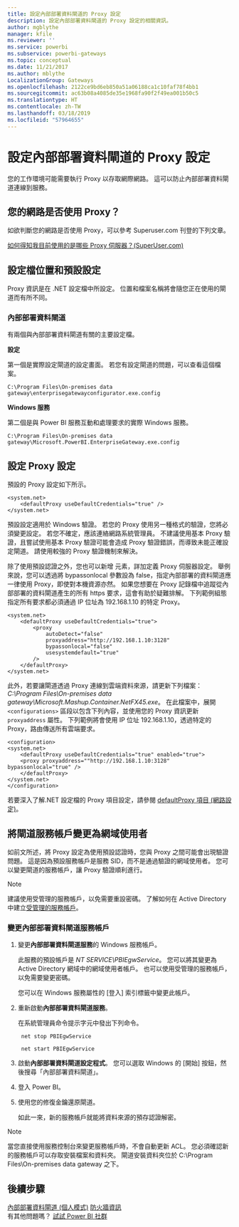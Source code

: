 ```yaml
---
title: 設定內部部署資料閘道的 Proxy 設定
description: 設定內部部署資料閘道的 Proxy 設定的相關資訊。
author: mgblythe
manager: kfile
ms.reviewer: ''
ms.service: powerbi
ms.subservice: powerbi-gateways
ms.topic: conceptual
ms.date: 11/21/2017
ms.author: mblythe
LocalizationGroup: Gateways
ms.openlocfilehash: 2122ce9bd6eb850a51a06188ca1c10faf78f4bb1
ms.sourcegitcommit: ac63b08a4085de35e1968fa90f2f49ea001b50c5
ms.translationtype: HT
ms.contentlocale: zh-TW
ms.lasthandoff: 03/18/2019
ms.locfileid: "57964655"
---
```

# <a name="configuring-proxy-settings-for-the-on-premises-data-gateway"></a>設定內部部署資料閘道的 Proxy 設定
您的工作環境可能需要執行 Proxy 以存取網際網路。 這可以防止內部部署資料閘道連線到服務。

## <a name="does-your-network-use-a-proxy"></a>您的網路是否使用 Proxy？
如欲判斷您的網路是否使用 Proxy，可以參考 Superuser.com 刊登的下列文章。

[如何得知我目前使用的是哪些 Proxy 伺服器？(SuperUser.com)](https://superuser.com/questions/346372/how-do-i-know-what-proxy-server-im-using)

## <a name="configuration-file-location-and-default-configuration"></a>設定檔位置和預設設定
Proxy 資訊是在 .NET 設定檔中所設定。 位置和檔案名稱將會隨您正在使用的閘道而有所不同。

### <a name="on-premises-data-gateway"></a>內部部署資料閘道
有兩個與內部部署資料閘道有關的主要設定檔。

**設定**

第一個是實際設定閘道的設定畫面。 若您有設定閘道的問題，可以查看這個檔案。

    C:\Program Files\On-premises data gateway\enterprisegatewayconfigurator.exe.config

**Windows 服務**

第二個是與 Power BI 服務互動和處理要求的實際 Windows 服務。

    C:\Program Files\On-premises data gateway\Microsoft.PowerBI.EnterpriseGateway.exe.config

## <a name="configuring-proxy-settings"></a>設定 Proxy 設定
預設的 Proxy 設定如下所示。

```
<system.net>
    <defaultProxy useDefaultCredentials="true" />
</system.net>
```


預設設定適用於 Windows 驗證。 若您的 Proxy 使用另一種格式的驗證，您將必須變更設定。 若您不確定，應該連絡網路系統管理員。 不建議使用基本 Proxy 驗證，且嘗試使用基本 Proxy 驗證可能會造成 Proxy 驗證錯誤，而導致未能正確設定閘道。 請使用較強的 Proxy 驗證機制來解決。

除了使用預設認證之外，您也可以新增 <proxy> 元素，詳加定義 Proxy 伺服器設定。 舉例來說，您可以透過將 bypassonlocal 參數設為 false，指定內部部署的資料閘道應一律使用 Proxy，即使對本機資源亦然。 如果您想要在 Proxy 記錄檔中追蹤從內部部署的資料閘道產生的所有 https 要求，這會有助於疑難排解。 下列範例組態指定所有要求都必須通過 IP 位址為 192.168.1.10 的特定 Proxy。

```
<system.net>
    <defaultProxy useDefaultCredentials="true">
        <proxy  
            autoDetect="false"  
            proxyaddress="http://192.168.1.10:3128"  
            bypassonlocal="false"  
            usesystemdefault="true"
        />  
    </defaultProxy>
</system.net>
```

此外，若要讓閘道透過 Proxy 連線到雲端資料來源，請更新下列檔案：*C:\Program Files\On-premises data gateway\Microsoft.Mashup.Container.NetFX45.exe*。 在此檔案中，展開 `<configurations>` 區段以包含下列內容，並使用您的 Proxy 資訊更新 `proxyaddress` 屬性。 下列範例將會使用 IP 位址 192.168.1.10，透過特定的 Proxy，路由傳送所有雲端要求。

```
<configuration>
<system.net>
    <defaultProxy useDefaultCredentials="true" enabled="true">
    <proxy proxyaddress=""http://192.168.1.10:3128" bypassonlocal="true" />
    </defaultProxy>
</system.net>
</configuration>
```

若要深入了解.NET 設定檔的 Proxy 項目設定，請參閱 [defaultProxy 項目 (網路設定)](https://msdn.microsoft.com/library/kd3cf2ex.aspx)。

## <a name="changing-the-gateway-service-account-to-a-domain-user"></a>將閘道服務帳戶變更為網域使用者
如前文所述，將 Proxy 設定為使用預設認證時，您與 Proxy 之間可能會出現驗證問題。 這是因為預設服務帳戶是服務 SID，而不是通過驗證的網域使用者。 您可以變更閘道的服務帳戶，讓 Proxy 驗證順利進行。

> [!NOTE]
> 建議使用受管理的服務帳戶，以免需要重設密碼。 了解如何在 Active Directory 中建立[受管理的服務帳戶](https://technet.microsoft.com/library/dd548356.aspx)。
> 
> 

### <a name="change-the-on-premises-data-gateway-service-account"></a>變更內部部署資料閘道服務帳戶
1. 變更**內部部署資料閘道服務**的 Windows 服務帳戶。

    此服務的預設帳戶是 *NT SERVICE\PBIEgwService*。 您可以將其變更為 Active Directory 網域中的網域使用者帳戶。 也可以使用受管理的服務帳戶，以免需要變更密碼。

    您可以在 Windows 服務屬性的 [登入] 索引標籤中變更此帳戶。
2. 重新啟動**內部部署資料閘道服務**。

    在系統管理員命令提示字元中發出下列命令。

        net stop PBIEgwService

        net start PBIEgwService
3. 啟動**內部部署資料閘道設定程式**。 您可以選取 Windows 的 [開始] 按鈕，然後搜尋「內部部署資料閘道」。
4. 登入 Power BI。
5. 使用您的修復金鑰還原閘道。

    如此一來，新的服務帳戶就能將資料來源的預存認證解密。

> [!NOTE]
> 當您直接使用服務控制台來變更服務帳戶時，不會自動更新 ACL。 您必須確認新的服務帳戶可以存取安裝檔案和資料夾。 閘道安裝資料夾位於 C:\Program Files\On-premises data gateway 之下。 
> 

## <a name="next-steps"></a>後續步驟
[內部部署資料閘道 (個人模式)](service-gateway-personal-mode.md)
[防火牆資訊](service-gateway-onprem-tshoot.md#firewall-or-proxy)  
有其他問題嗎？ [試試 Power BI 社群](http://community.powerbi.com/)

